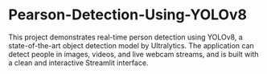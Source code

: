 # Pearson-Detection-Using-YOLOv8
This project demonstrates real-time person detection using YOLOv8, a state-of-the-art object detection model by Ultralytics. The application can detect people in images, videos, and live webcam streams, and is built with a clean and interactive Streamlit interface.
